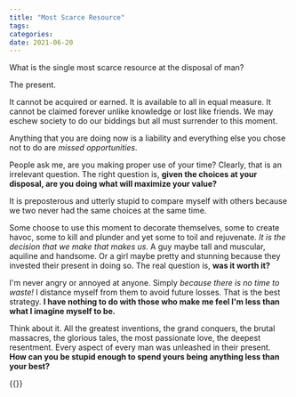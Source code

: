 ```yaml
---
title: "Most Scarce Resource"
tags:
categories: 
date: 2021-06-20
---
```


What is the single most scarce resource at the disposal of man?   

The present.   

It cannot be acquired or earned. It is available to all in equal measure. It cannot be claimed forever unlike knowledge or lost like friends. We may eschew society to do our biddings but all must surrender to this moment.    

Anything that you are doing now is a liability and everything else you chose not to do are _missed opportunities_.     

People ask me, are you making proper use of your time? Clearly, that is an irrelevant question. The right question is, **given the choices at your disposal, are you doing what will maximize your value?**   

It is preposterous and utterly stupid to compare myself with others because we two never had the same choices at the same time.    

Some choose to use this moment to decorate themselves, some to create havoc, some to kill and plunder and yet some to toil and rejuvenate. _It is the decision that we make that makes us._ A guy maybe tall and muscular, aquiline and handsome. Or a girl maybe pretty and stunning because they invested their present in doing so. The real question is, **was it worth it?**     

I'm never angry or annoyed at anyone. Simply _because there is no time to waste!_ I distance myself from them to avoid future losses. That is the best strategy. **I have nothing to do with those who make me feel I'm less than what I imagine myself to be.**         


Think about it. All the greatest inventions, the grand conquers, the brutal massacres, the glorious tales, the most passionate love, the deepest resentment. Every aspect of every man was unleashed in their present. **How can you be stupid enough to spend yours being anything less than your best?**     

{{<card>}}

